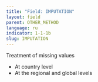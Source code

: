 ```yaml
---
title: "Field: IMPUTATION"
layout: field
parent: OTHER_METHOD
language: ru
indicator: 1-1-1b
slug: IMPUTATION
---
```

Treatment of missing values
* At country level
* At the regional and global levels